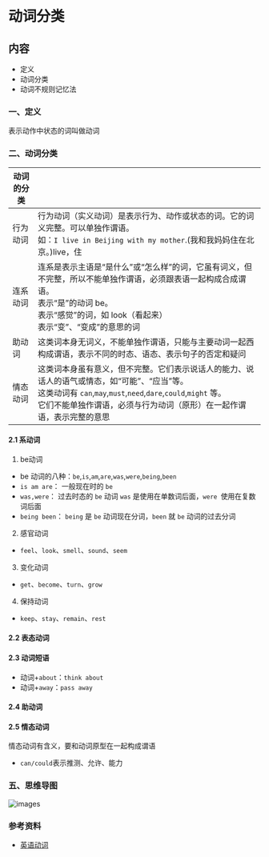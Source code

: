 # 动词分类

## 内容

- 定义
- 动词分类
- 动词不规则记忆法

### 一、定义

表示动作中状态的词叫做动词

### 二、动词分类

| 动词的分类 |                                                                                                                                                                                                                                |
| ---------- | ------------------------------------------------------------------------------------------------------------------------------------------------------------------------------------------------------------------------------ |
| 行为动词   | 行为动词（实义动词）是表示行为、动作或状态的词。它的词义完整。可以单独作谓语。<br/> 如：`I live in Beijing with my mother`.(我和我妈妈住在北京。)live，住                                                                        |
| 连系动词   | 连系是表示主语是“是什么”或“怎么样”的词，它虽有词义，但不完整，所以不能单独作谓语，必须跟表语一起构成合成谓语。<br/>表示“是”的动词 be。<br/>表示“感觉”的词，如 look（看起来）<br/>表示“变”、“变成”的意思的词                    |
| 助动词     | 这类词本身无词义，不能单独作谓语，只能与主要动词一起西构成谓语，表示不同的时态、语态、表示句子的否定和疑问                                                                                                                     |
| 情态动词   | 这类词本身虽有意义，但不完整。它们表示说话人的能力、说话人的语气或情态，如“可能”、“应当”等。<br/>这类动词有 `can`,`may`,`must`,`need`,`dare`,`could`,`might` 等。<br/>它们不能单独作谓语，必须与行为动词（原形）在一起作谓语，表示完整的意思 |

#### 2.1 系动词

1. be动词
- be 动词的八种：`be`,`is`,`am`,`are`,`was`,`were`,`being`,`been`
- `is am are`： 一般现在时的 `be`
- `was,were`： 过去时态的 `be` 动词 `was` 是使用在单数词后面，`were `使用在复数词后面
- `being been`： `being` 是 `be` 动词现在分词，`been` 就 `be` 动词的过去分词

2. 感官动词

- `feel`、`look`、`smell`、`sound`、`seem`

3. 变化动词

- `get`、`become`、`turn`、`grow`

4. 保持动词

- `keep`、`stay`、`remain`、`rest`

#### 2.2 表态动词

#### 2.3 动词短语

- 动词+`about`：`think about`
- 动词+`away`：`pass away`

#### 2.4 助动词

#### 2.5 情态动词

情态动词有含义，要和动词原型在一起构成谓语

- `can/could`表示推测、允许、能力

### 五、思维导图

![images](02.png)

### 参考资料

- [英语动词](https://www.hjenglish.com/cixing/dongciyingyu/)
